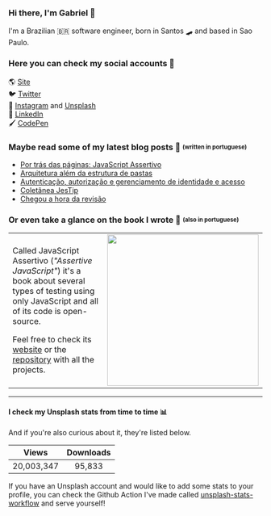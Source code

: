 ### Hi there, I'm Gabriel 👋
I'm a Brazilian 🇧🇷 software engineer, born in Santos 🛹 and based in Sao Paulo.

### Here you can check my social accounts 👤
🌎 [Site](http://gabrieluizramos.com.br/) <br>
🐦 [Twitter](https://twitter.com/gabrieluizramos) <br>
📸 [Instagram](https://www.instagram.com/gabrieluizramos/) and [Unsplash](https://unsplash.com/@gabrieluizramos) <br>
💼 [LinkedIn](https://www.linkedin.com/in/gabrieluizramos/) <br>
🖌 [CodePen](https://codepen.io/gabrieluizramos/) <br>

### Maybe read some of my latest blog posts 📰 <sub><sup>(written in portuguese)</sup></sub>
<!-- BLOG:START -->
- [Por trás das páginas: JavaScript Assertivo](https://gabrieluizramos.com.br/por-tras-das-paginas-do-javascript-assertivo)
- [Arquitetura além da estrutura de pastas](https://gabrieluizramos.com.br/arquitetura-alem-da-estrutura-de-pastas)
- [Autenticação, autorização e gerenciamento de identidade e acesso](https://gabrieluizramos.com.br/autenticacao-autorizacao-e-gerenciamento-de-identidade-e-acesso)
- [Coletânea JesTip](https://gabrieluizramos.com.br/coletanea-jestip)
- [Chegou a hora da revisão](https://gabrieluizramos.com.br/chegou-a-hora-da-revisao)
<!-- BLOG:END -->

### Or even take a glance on the book I wrote 📖 <sub><sup>(also in portuguese)</sup></sub>
<table>
  <tr>
    <td>
      <p>
       Called JavaScript Assertivo (<i>"Assertive JavaScript"</i>) it's a book about several types of testing using only JavaScript and all of its code is open-source.
      </p>
      <p>
        Feel free to check its <a href="https://javascriptassertivo.com.br/" target="_blank">website</a> or the <a href="https://github.com/gabrieluizramos/javascript-assertivo">repository</a> with all the projects.
      </p>
    </td>
    <td>
      <a href="https://javascriptassertivo.com.br/" target="_blank"><img src="https://github.com/gabrieluizramos/javascript-assertivo/raw/master/website/src/images/cover.png" width="300px" /></a>
    </td>
  </tr>
</table>

---

#### I check my Unsplash stats from time to time 📊
And if you're also curious about it, they're listed below.
<!-- UNSPLASH-STATS:START -->
| **Views**         | **Downloads**        |
|:-----------------:|:--------------------:|
|20,003,347   | 95,833 |
<!-- UNSPLASH-STATS:END -->

If you have an Unsplash account and would like to add some stats to your profile, you can check the Github Action I've made called [unsplash-stats-workflow](https://github.com/gabrieluizramos/unsplash-stats-workflow) and serve yourself!